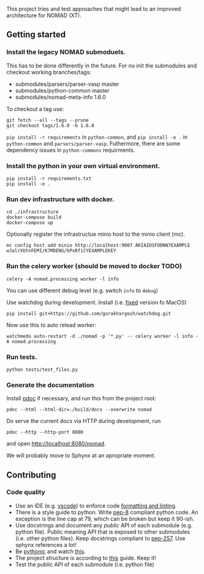 This project tries and test approaches that might lead to an improved architecture for NOMAD (XT).

## Getting started

### Install the legacy NOMAD submoduels.
This has to be done differently in the future. For no init the submodules and checkout
working branches/tags:
- submodules/parsers/parser-vasp master
- submodules/python-common master
- submodules/nomad-meta-info 1.6.0

To checkout a tag use:
```
git fetch --all --tags --prune
git checkout tags/1.6.0 -b 1.6.0
```

`pip install -r requirements` in `python-common`, and `pip install -e .` in `python-common` and
`parsers/parser-vasp`. Futhermore, there are some dependency issues in `python-commons` requirments.

### Install the python in your own virtual environment.

```
pip install -r requirements.txt
pip install -e .
```

### Run dev infrastructure with docker.
```
cd ./infrastructure
docker-compose build
docker-compose up
```

Optionally register the infrastructue minio host to the minio client (mc).
```
mc config host add minio http://localhost:9007 AKIAIOSFODNN7EXAMPLE wJalrXUtnFEMI/K7MDENG/bPxRfiCYEXAMPLEKEY
```

### Run the celery worker (should be moved to docker TODO)

```
celery -A nomad.processing worker -l info
```
You can use different debug level (e.g. switch `info` to `debug`)

Use watchdog during development. Install (i.e. [fixed](https://github.com/gorakhargosh/watchdog/issues/330) version fo MacOS)
```
pip install git+https://github.com/gorakhargosh/watchdog.git
```

Now use this to auto relead worker:
```
watchmedo auto-restart -d ./nomad -p '*.py' -- celery worker -l info -A nomad.processing
```

### Run tests.
```
python tests/test_files.py
```

### Generate the documentation

Install [pdoc](https://pypi.org/project/pdoc/) if necessary, and run this from the project root:
```
pdoc --html --html-dir=./build/docs --overwrite nomad
```

Do serve the current docs via HTTP during development, run
```
pdoc --http --http-port 8080
```
and open [http://localhost:8080/nomad](http://localhost:8080/nomad).

We will probably move to Sphynx at an apropriate moment.

## Contributing

### Code quality

- Use an IDE (e.g. [vscode](https://code.visualstudio.com/)) to enforce code [formatting and linting](https://code.visualstudio.com/docs/python/linting).
- There is a style guide to python. Write [pep-8](https://www.python.org/dev/peps/pep-0008/) compliant python code. An exception is the line cap at 79, which can be broken but keep it 90-ish.
- Use docstrings and document any *public* API of each submodule (e.g. python file). Public meaning API that is exposed to other submodules (i.e. other python files). Keep docstrings compliant to [pep-257](https://www.python.org/dev/peps/pep-0257/). Use sphynx references a lot!
- Be [pythonic](https://docs.python-guide.org/writing/style/) and watch [this](https://www.youtube.com/watch?v=wf-BqAjZb8M).
- The project structure is according to [this](https://docs.python-guide.org/writing/structure/) guide. Keep it!
- Test the public API of each submodule (i.e. python file)



